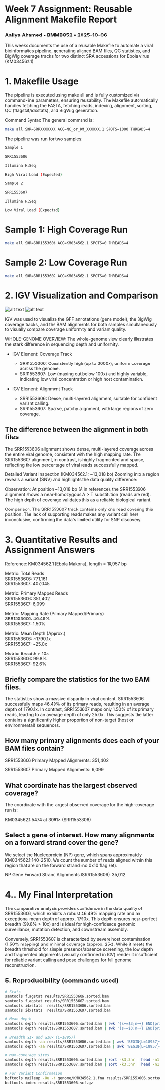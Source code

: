 # Week 7 Assignment: Reusable Alignment Makefile Report
### Aaliya Ahamed • BMMB852 • 2025-10-06

This weeks documents the use of a reusable Makefile to automate a viral bioinformatics pipeline, generating aligned BAM files, QC statistics, and BigWig coverage tracks for two distinct SRA accessions for Ebola virus (KM034562.1)

# 1.  Makefile Usage
The pipeline is executed using make all and is fully customized via command-line parameters, ensuring reusability. The Makefile automatically handles fetching the FASTA, fetching reads, indexing, alignment, sorting, QC (flagstat/idxstats), and BigWig generation.

Command Syntax
The general command is:
```bash
make all SRR=SRRXXXXXXX ACC=NC_or_KM_XXXXXX.1 SPOTS=1000 THREADS=4
```

The pipeline was run for two samples:

```bash
Sample 1

SRR1553606

Illumina HiSeq

High Viral Load (Expected)
```
```bash
Sample 2

SRR1553607

Illumina HiSeq

Low Viral Load (Expected)
```

# Sample 1: High Coverage Run
```bash
make all SRR=SRR1553606 ACC=KM034562.1 SPOTS=0 THREADS=4
```

# Sample 2: Low Coverage Run
```bash
make all SRR=SRR1553607 ACC=KM034562.1 SPOTS=0 THREADS=4
```


# 2. IGV Visualization and Comparison
![alt text](image-3.png)
![alt text](image-4.png)

IGV was used to visualize the GFF annotations (gene model), the BigWig coverage tracks, and the BAM alignments for both samples simultaneously to visually compare coverage uniformity and variant quality.

WHOLE-GENOME OVERVIEW:
The whole-genome view clearly illustrates the stark difference in sequencing depth and uniformity.

- IGV Element: Coverage Track
  - SRR1553606: Consistently high (up to 3000x), uniform coverage across the genome.
  - SRR1553607: Low (maxing out below 100x) and highly variable, indicating low viral concentration or high host contamination.

- IGV Element: Alignment Track
  - SRR1553606: Dense, multi-layered alignment, suitable for confident variant calling.
  - SRR1553607: Sparse, patchy alignment, with large regions of zero coverage.

## The difference between the alignment in both files
The SRR1553606 alignment shows dense, multi-layered coverage across the entire viral genome, consistent with the high mapping rate. The SRR1553607 alignment, in contrast, is highly fragmented and sparse, reflecting the low percentage of viral reads successfully mapped.

Detailed Variant Inspection (KM034562.1: ~13,018 bp)
Zooming into a region reveals a variant (SNV) and highlights the data quality difference:

Observation: At position ~13,018 bp (A in reference), the SRR1553606 alignment shows a near-homozygous A > T substitution (reads are red). The high depth of coverage validates this as a reliable biological variant.

Comparison: The SRR1553607 track contains only one read covering this position. The lack of supporting reads makes any variant call here inconclusive, confirming the data's limited utility for SNP discovery.

# 3. Quantitative Results and Assignment Answers
Reference: KM034562.1 (Ebola Makona), length = 18,957 bp

Metric: Total Reads\
SRR1553606: 771,161\
SRR1553607: 407,045

Metric: Primary Mapped Reads\
SRR1553606: 351,402\
SRR1553607: 6,099

Metric: Mapping Rate (Primary Mapped/Primary)\
SRR1553606: 46.49%\
SRR1553607: 1.50%

Metric: Mean Depth (Approx.)\
SRR1553606: ~1790.1x\
SRR1553607: ~25.0x

Metric: Breadth > 10x\
SRR1553606: 99.8%\
SRR1553607: 92.6%

## Briefly compare the statistics for the two BAM files.
The statistics show a massive disparity in viral content. SRR1553606 successfully maps 46.49% of its primary reads, resulting in an average depth of 1790.1x. In contrast, SRR1553607 maps only 1.50% of its primary reads, leading to an average depth of only 25.0x. This suggests the latter contains a significantly higher proportion of non-target (host or environmental) sequences.

## How many primary alignments does each of your BAM files contain?
SRR1553606 Primary Mapped Alignments: 351,402

SRR1553607 Primary Mapped Alignments: 6,099

## What coordinate has the largest observed coverage?
The coordinate with the largest observed coverage for the high-coverage run is:

KM034562.1:5474 at 3091× (SRR1553606)

## Select a gene of interest. How many alignments on a forward strand cover the gene?
We select the Nucleoprotein (NP) gene, which spans approximately KM034562.1:140-2510. We count the number of reads aligned within this region that are on the forward strand (no 0x10 flag set).

NP Gene Forward Strand Alignments (SRR1553606): 35,012 

# 4.. My Final Interpretation
The comparative analysis provides confidence in the data quality of SRR1553606, which exhibits a robust 46.49% mapping rate and an exceptional mean depth of approx. 1790x. This depth ensures near-perfect breadth (99.8% > 10x) and is ideal for high-confidence genomic surveillance, mutation detection, and downstream assembly.

Conversely, SRR1553607 is characterized by severe host contamination (1.50% mapping) and minimal coverage (approx. 25x). While it meets the breadth threshold for simple presence/absence screening, the low depth and fragmented alignments (visually confirmed in IGV) render it insufficient for reliable variant calling and pose challenges for full genome reconstruction.

## 5. Reproducibility (commands used)
```bash
# Stats
samtools flagstat results/SRR1553606.sorted.bam
samtools flagstat results/SRR1553607.sorted.bam
samtools idxstats  results/SRR1553606.sorted.bam
samtools idxstats  results/SRR1553607.sorted.bam

# Mean depth
samtools depth results/SRR1553606.sorted.bam | awk '{s+=$3;n++} END{printf("~%.1fx\n",s/n)}'
samtools depth results/SRR1553607.sorted.bam | awk '{s+=$3;n++} END{printf("~%.1fx\n",s/n)}'

# Breadth ≥1× and ≥10× (L=18957)
samtools depth -aa results/SRR1553606.sorted.bam | awk 'BEGIN{L=18957}{c1+=($3>=1);c10+=($3>=10)}END{printf("≥1x %.1f%%, ≥10x %.1f%%\n",100*c1/L,100*c10/L)}'
samtools depth -aa results/SRR1553607.sorted.bam | awk 'BEGIN{L=18957}{c1+=($3>=1);c10+=($3>=10)}END{printf("≥1x %.1f%%, ≥10x %.1f%%\n",100*c1/L,100*c10/L)}'

# Max-coverage sites
samtools depth results/SRR1553606.sorted.bam | sort -k3,3nr | head -n1
samtools depth results/SRR1553607.sorted.bam | sort -k3,3nr | head -n1

# For Variant Confirmation
bcftools mpileup -Ou -f genome/KM034562.1.fna results/SRR1553606.sorted.bam | bcftools call -mv -Oz -o results/SRR1553606.vcf.gz
bcftools index results/SRR1553606.vcf.gz
```